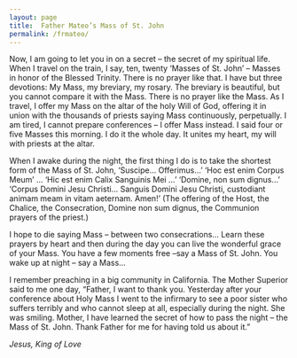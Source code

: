 ```yaml
---
layout: page
title:  Father Mateo’s Mass of St. John
permalink: /frmateo/
---
```


Now, I am going to let you in on a secret – the secret of my spiritual life. When I travel on the train, I say, ten, twenty ‘Masses of St. John’ – Masses in honor of the Blessed Trinity. There is no prayer like that. I have but three devotions: My Mass, my breviary, my rosary. The breviary is beautiful, but you cannot compare it with the Mass. There is no prayer like the Mass. As I travel, I offer my Mass on the altar of the holy Will of God, offering it in union with the thousands of priests saying Mass continuously, perpetually. I am tired, I cannot prepare conferences – I offer Mass instead. I said four or five Masses this morning. I do it the whole day. It unites my heart, my will with priests at the altar.

When I awake during the night, the first thing I do is to take the shortest form of the Mass of St. John, ‘Suscipe… Offerimus…’ ‘Hoc est enim Corpus Meum’ … ‘Hic est enim Calix Sanguinis Mei …’ ‘Domine, non sum dignus…’ ‘Corpus Domini Jesu Christi… Sanguis Domini Jesu Christi, custodiant animam meam in vitam aeternam. Amen!’  (The offering of the Host, the Chalice, the Consecration, Domine non sum dignus, the Communion prayers of the priest.)

I hope to die saying Mass – between two consecrations… Learn these prayers by heart and then during the day you can live the wonderful grace of your Mass. You have a few moments free –say a Mass of St. John. You wake up at night – say a Mass…

I remember preaching in a big community in California. The Mother Superior said to me one day, “Father, I want to thank you. Yesterday after your conference about Holy Mass I went to the infirmary to see a poor sister who suffers terribly and who cannot sleep at all, especially during the night. She was smiling. Mother, I have learned the secret of how to pass the night – the Mass of St. John. Thank Father for me for having told us about it.”

*Jesus, King of Love*
